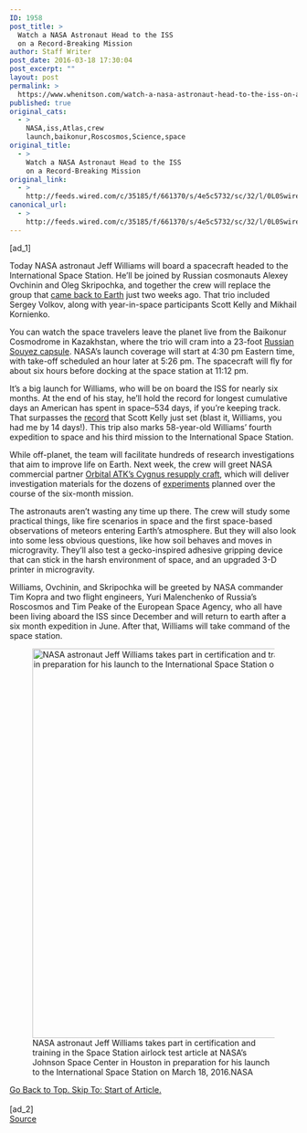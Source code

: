 ```yaml
---
ID: 1958
post_title: >
  Watch a NASA Astronaut Head to the ISS
  on a Record-Breaking Mission
author: Staff Writer
post_date: 2016-03-18 17:30:04
post_excerpt: ""
layout: post
permalink: >
  https://www.whenitson.com/watch-a-nasa-astronaut-head-to-the-iss-on-a-record-breaking-mission/
published: true
original_cats:
  - >
    NASA,iss,Atlas,crew
    launch,baikonur,Roscosmos,Science,space
original_title:
  - >
    Watch a NASA Astronaut Head to the ISS
    on a Record-Breaking Mission
original_link:
  - >
    http://feeds.wired.com/c/35185/f/661370/s/4e5c5732/sc/32/l/0L0Swired0N0C20A160C0A30Cwatch0Enasa0Eastronaut0Ehead0Eiss0Erecord0Ebreaking0Emission0C/story01.htm
canonical_url:
  - >
    http://feeds.wired.com/c/35185/f/661370/s/4e5c5732/sc/32/l/0L0Swired0N0C20A160C0A30Cwatch0Enasa0Eastronaut0Ehead0Eiss0Erecord0Ebreaking0Emission0C/story01.htm
---
```

 [ad_1]
<br><div id=""><p>Today NASA astronaut Jeff Williams will board a spacecraft headed to the International Space Station. He’ll be joined by Russian cosmonauts Alexey Ovchinin and Oleg Skripochka, and together the crew will replace<span> the group that <a href="http://www.wired.com/2016/03/welcome-home-scott-kelly-now-lets-go-mars/" target="_blank">came back to Earth</a> just two weeks ago. That trio included Sergey Volkov, along with year-in-space participants </span>Scott Kelly and Mikhail Kornienko.</p>
<p>You can watch the space travelers leave the planet live from the Baikonur Cosmodrome in Kazakhstan, where the trio will cram into a 23-foot <a href="http://www.nasa.gov/mission_pages/station/structure/elements/soyuz/#.Vur78pMrKqk" target="_blank">Russian Souyez capsule</a>. NASA’s launch coverage will start at 4:30 pm Eastern time, with take-off scheduled an hour later at 5:26 pm. The spacecraft will fly for about six hours before docking at the space station at 11:12 pm.</p>
<p>It’s a big launch for Williams, who will be on board the ISS for nearly six months. At the end of his stay, he’ll hold the record for longest cumulative days an American has spent in space–534 days, if you’re keeping track. That surpasses the <a href="http://www.wired.com/2016/02/year-space-scott-kelly/" target="_blank">record</a> that Scott Kelly just set (blast it, Williams, you had me by 14 days!). This trip also marks 58-year-old Williams’ fourth expedition to space and his third mission to the International Space Station.</p>

<p>While off-planet, the team will facilitate hundreds of research investigations that aim to improve life on Earth. Next week, the crew will greet NASA commercial partner <a href="http://www.wired.com/?s=Orbital+ATK" target="_blank">Orbital ATK’s Cygnus resupply craft</a>, which will deliver investigation materials for the dozens of <a href="http://www.nasa.gov/mission_pages/station/research/news/crs6_science" target="_blank">experiments</a> planned over the course of the six-month mission.</p>
<p>The astronauts aren’t wasting any time up there. The crew will study some practical things, like fire scenarios in space and the first space-based observations of meteors entering Earth’s atmosphere. But they will also look into some less obvious questions, like how soil behaves and moves in microgravity. They’ll also test a gecko-inspired adhesive gripping device that can stick in the harsh environment of space, and an upgraded 3-D printer in microgravity.</p>
<p>Williams, Ovchinin, and <span>Skripochka will be</span> greeted by NASA commander Tim Kopra and two flight engineers, Yuri Malenchenko of Russia’s Roscosmos and Tim Peake of the European Space Agency, who all have been living aboard the ISS since December and will return to earth after a six month expedition in June. After that, Williams will take command of the space station.</p>
<figure attachment_1989993="" class="wp-caption landscape alignnone fader relative" data-js="fader"><a href="http://www.wired.com/wp-content/uploads/2016/03/jeffwilliams-inline.jpg"><img class="size-large wp-image-1989993" src="http://www.whenitson.com/wp-content/uploads/2016/03/Watch-a-NASA-Astronaut-Head-to-the-ISS-on-a-Record-Breaking-Mission.jpg" alt="NASA astronaut Jeff Williams takes part in certification and training in the Space Station airlock test article at NASA's Johnson Space Center in Houston in preparation for his launch to the International Space Station on March 18, 2016." width="1024" height="682"/></a><figcaption class="wp-caption-text link-underline">NASA astronaut Jeff Williams takes part in certification and training in the Space Station airlock test article at NASA’s Johnson Space Center in Houston in preparation for his launch to the International Space Station on March 18, 2016.<span class="credit link-underline-sm"><span aria-hidden="true" class="ui ui ui-photo inline-block ui-credit relative opacity-6 marg-r-sm marg-l-sm"/>NASA</span></figcaption></figure><a class="visually-hidden skip-to-text-link focusable bg-white" href="#start-of-content">Go Back to Top. Skip To: Start of Article.</a>

			
</div>
<br>[ad_2]
<br><a href="http://feeds.wired.com/c/35185/f/661370/s/4e5c5732/sc/32/l/0L0Swired0N0C20A160C0A30Cwatch0Enasa0Eastronaut0Ehead0Eiss0Erecord0Ebreaking0Emission0C/story01.htm">Source </a>